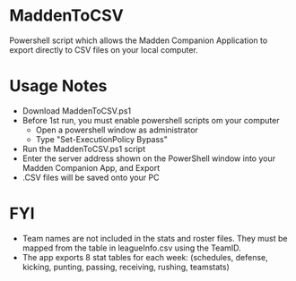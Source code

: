 # MaddenToCSV
Powershell script which allows the Madden Companion Application to export directly to CSV files on your local computer.

# Usage Notes
- Download MaddenToCSV.ps1
- Before 1st run, you must enable powershell scripts om your computer
    - Open a powershell window as administrator
    - Type "Set-ExecutionPolicy Bypass"
- Run the MaddenToCSV.ps1 script
- Enter the server address shown on the PowerShell window into your Madden Companion App, and Export
- .CSV files will be saved onto your PC

# FYI
- Team names are not included in the stats and roster files.  They must be mapped from the table in leagueInfo.csv using the TeamID.
- The app exports 8 stat tables for each week:  (schedules, defense, kicking, punting, passing, receiving, rushing, teamstats)
